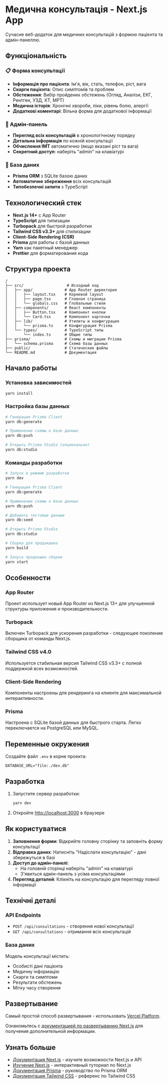 # Медична консультація - Next.js App

Сучасне веб-додаток для медичних консультацій з формою пацієнта та адмін-панеллю.

## Функціональність

### 📋 Форма консультації
- **Інформація про пацієнта**: Ім'я, вік, стать, телефон, ріст, вага
- **Скарги пацієнта**: Опис симптомів та проблем
- **Обстеження**: Вибір пройдених обстежень (Огляд, Аналізи, ЕКГ, Рентген, УЗД, КТ, МРТ)
- **Медична історія**: Хронічні хвороби, ліки, рівень болю, алергії
- **Додаткові коментарі**: Вільна форма для додаткової інформації

### 🔧 Адмін-панель
- **Перегляд всіх консультацій** в хронологічному порядку
- **Детальна інформація** по кожній консультації
- **Обчислення ІМТ** автоматично (якщо вказані ріст та вага)
- **Секретний доступ**: наберіть "admin" на клавіатурі

### 💾 База даних
- **Prisma ORM** з SQLite базою даних
- **Автоматичне збереження** всіх консультацій
- **Типобезпечні запити** з TypeScript

## Технологический стек

- **Next.js 14+** с App Router
- **TypeScript** для типизации
- **Turbopack** для быстрой разработки
- **Tailwind CSS v3.3+** для стилизации
- **Client-Side Rendering (CSR)**
- **Prisma** для работы с базой данных
- **Yarn** как пакетный менеджер
- **Prettier** для форматирования кода

## Структура проекта

```
/
├── src/                   # Исходный код
│   ├── app/              # App Router директория
│   │   ├── layout.tsx    # Корневой layout
│   │   ├── page.tsx      # Главная страница
│   │   └── globals.css   # Глобальные стили
│   ├── components/       # React компоненты
│   │   ├── Button.tsx    # Компонент кнопки
│   │   └── Card.tsx      # Компонент карточки
│   ├── lib/              # Утилиты и конфигурация
│   │   └── prisma.ts     # Конфигурация Prisma
│   └── types/            # TypeScript типы
│       └── index.ts      # Общие типы
├── prisma/               # Схемы и миграции Prisma
│   └── schema.prisma     # Схема базы данных
├── public/               # Статические файлы
└── README.md             # Документация
```

## Начало работы

### Установка зависимостей

```bash
yarn install
```

### Настройка базы данных

```bash
# Генерация Prisma Client
yarn db:generate

# Применение схемы к базе данных
yarn db:push

# Открыть Prisma Studio (опционально)
yarn db:studio
```

### Команды разработки

```bash
# Запуск в режиме разработки
yarn dev

# Генерация Prisma Client
yarn db:generate

# Применение схемы к базе данных
yarn db:push

# Добавить тестовые данные
yarn db:seed

# Открыть Prisma Studio
yarn db:studio

# Сборка для продакшена
yarn build

# Запуск продакшен сборки
yarn start
```

## Особенности

### App Router

Проект использует новый App Router из Next.js 13+ для улучшенной структуры приложения и производительности.

### Turbopack

Включен Turbopack для ускорения разработки - следующее поколение сборщика от команды Next.js.

### Tailwind CSS v4.0

Используется стабильная версия Tailwind CSS v3.3+ с полной поддержкой всех возможностей.

### Client-Side Rendering

Компоненты настроены для рендеринга на клиенте для максимальной интерактивности.

### Prisma

Настроена с SQLite базой данных для быстрого старта. Легко переключается на PostgreSQL или MySQL.

## Переменные окружения

Создайте файл `.env` в корне проекта:

```env
DATABASE_URL="file:./dev.db"
```

## Разработка

1. Запустите сервер разработки:

   ```bash
   yarn dev
   ```

2. Откройте [http://localhost:3000](http://localhost:3000) в браузере

## Як користуватися

1. **Заповнення форми**: Відкрийте головну сторінку та заповніть форму консультації
2. **Відправка даних**: Натисніть "Надіслати консультацію" - дані збережуться в базі
3. **Доступ до адмін-панелі**: 
   - На головній сторінці наберіть "admin" на клавіатурі
   - З'явиться адмін-панель з усіма консультаціями
4. **Перегляд деталей**: Клікніть на консультацію для перегляду повної інформації

## Технічні деталі

### API Endpoints
- `POST /api/consultations` - створення нової консультації
- `GET /api/consultations` - отримання всіх консультацій

### База даних
Модель консультації містить:
- Особисті дані пацієнта
- Медичну інформацію
- Скарги та симптоми
- Результати обстежень
- Мітку часу створення

## Развертывание

Самый простой способ развертывания - использовать [Vercel Platform](https://vercel.com/new?utm_medium=default-template&filter=next.js&utm_source=create-next-app&utm_campaign=create-next-app-readme).

Ознакомьтесь с [документацией по развертыванию Next.js](https://nextjs.org/docs/deployment) для получения дополнительной информации.

## Узнать больше

- [Документация Next.js](https://nextjs.org/docs) - изучите возможности Next.js и API
- [Изучение Next.js](https://nextjs.org/learn) - интерактивный туториал по Next.js
- [Документация Prisma](https://www.prisma.io/docs/) - руководство по Prisma ORM
- [Документация Tailwind CSS](https://tailwindcss.com/docs) - референс по Tailwind CSS
